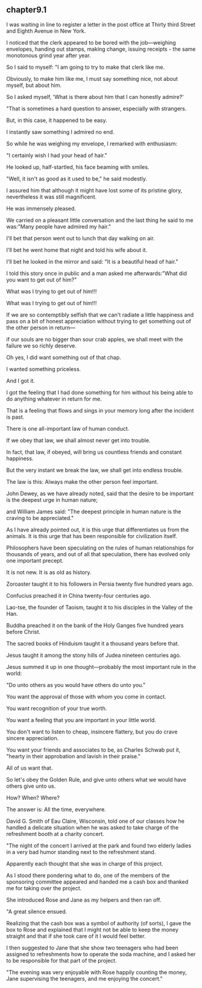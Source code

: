 
chapter9.1
---
I was waiting in line to register a letter in the post office at Thirty third Street and Eighth Avenue in New York.

I noticed that the clerk appeared to be bored with the job—weighing envelopes, handing out stamps, making change, issuing receipts - the same monotonous grind year after year.

So I said to myself: "I am going to try to make that clerk like me.

Obviously, to make him like me, I must say something nice, not about myself, but about him.

So I asked myself, 'What is there about him that I can honestly admire?'

"That is sometimes a hard question to answer, especially with strangers.

But, in this case, it happened to be easy.

I instantly saw something I admired no end.

So while he was weighing my envelope, I remarked with enthusiasm:

"I certainly wish I had your head of hair."

He looked up, half-startled, his face beaming with smiles.

"Well, it isn't as good as it used to be," he said modestly.

I assured him that although it might have lost some of its pristine glory, nevertheless it was still magnificent.

He was immensely pleased.

We carried on a pleasant little conversation and the last thing he said to me was:"Many people have admired my hair."

I'll bet that person went out to lunch that day walking on air.

I'll bet he went home that night and told his wife about it.

I'll bet he looked in the mirror and said: "It is a beautiful head of hair."

I told this story once in public and a man asked me afterwards:"What did you want to get out of him?"

What was I trying to get out of him!!!

What was I trying to get out of him!!!

If we are so contemptibly selfish that we can't radiate a little happiness and pass on a bit of honest appreciation without trying to get something out of the other person in return—

if our souls are no bigger than sour crab apples, we shall meet with the failure we so richly deserve.

Oh yes, I did want something out of that chap.

I wanted something priceless.

And I got it.

I got the feeling that I had done something for him without his being able to do anything whatever in return for me.

That is a feeling that flows and sings in your memory long after the incident is past.

There is one all-important law of human conduct.

If we obey that law, we shall almost never get into trouble.

In fact, that law, if obeyed, will bring us countless friends and constant happiness.

But the very instant we break the law, we shall get into endless trouble.

The law is this: Always make the other person feel important.

John Dewey, as we have already noted, said that the desire to be important is the deepest urge in human nature;

and William James said: "The deepest principle in human nature is the craving to be appreciated."

As I have already pointed out, it is this urge that differentiates us from the animals. It is this urge that has been responsible for civilization itself.

Philosophers have been speculating on the rules of human relationships for thousands of years, and out of all that speculation, there has evolved only one important precept.

It is not new. It is as old as history.

Zoroaster taught it to his followers in Persia twenty five hundred years ago.

Confucius preached it in China twenty-four centuries ago.

Lao-tse, the founder of Taoism, taught it to his disciples in the Valley of the Han.

Buddha preached it on the bank of the Holy Ganges five hundred years before Christ.

The sacred books of Hinduism taught it a thousand years before that.

Jesus taught it among the stony hills of Judea nineteen centuries ago.

Jesus summed it up in one thought—probably the most important rule in the world:

"Do unto others as you would have others do unto you."

You want the approval of those with whom you come in contact.

You want recognition of your true worth.

You want a feeling that you are important in your little world.

You don't want to listen to cheap, insincere flattery, but you do crave sincere appreciation.

You want your friends and associates to be, as Charles Schwab put it, "hearty in their approbation and lavish in their praise."

All of us want that.

So let's obey the Golden Rule, and give unto others what we would have others give unto us.

How? When? Where?

The answer is: All the time, everywhere.

David G. Smith of Eau Claire, Wisconsin, told one of our classes how he handled a delicate situation when he was asked to take charge of the refreshment booth at a charity concert.

"The night of the concert I arrived at the park and found two elderly ladies in a very bad humor standing next to the refreshment stand.

Apparently each thought that she was in charge of this project.

As I stood there pondering what to do, one of the members of the sponsoring committee appeared and handed me a cash box and thanked me for taking over the project.

She introduced Rose and Jane as my helpers and then ran off.

"A great silence ensued.

Realizing that the cash box was a symbol of authority (of sorts), I gave the box to Rose and explained that I might not be able to keep the money straight and that if she took care of it I would feel better.

I then suggested to Jane that she show two teenagers who had been assigned to refreshments how to operate the soda machine, and I asked her to be responsible for that part of the project.

"The evening was very enjoyable with Rose happily counting the money, Jane supervising the teenagers, and me enjoying the concert."